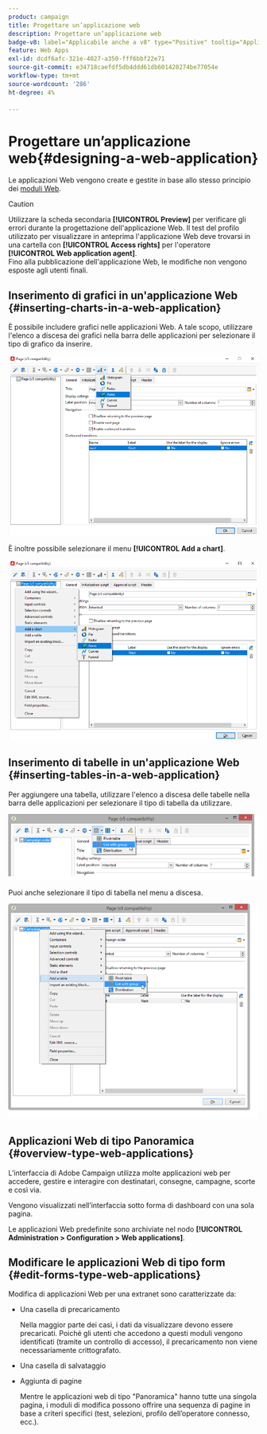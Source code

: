 ```yaml
---
product: campaign
title: Progettare un’applicazione web
description: Progettare un’applicazione web
badge-v8: label="Applicabile anche a v8" type="Positive" tooltip="Applicabile anche a Campaign v8"
feature: Web Apps
exl-id: dcdf6afc-321e-4027-a350-fff6bbf22e71
source-git-commit: e34718caefdf5db4ddd61db601420274be77054e
workflow-type: tm+mt
source-wordcount: '286'
ht-degree: 4%

---
```


# Progettare un’applicazione web{#designing-a-web-application}



Le applicazioni Web vengono create e gestite in base allo stesso principio dei [moduli Web](about-web-forms.md).

>[!CAUTION]
>
>Utilizzare la scheda secondaria **[!UICONTROL Preview]** per verificare gli errori durante la progettazione dell&#39;applicazione Web. Il test del profilo utilizzato per visualizzare in anteprima l&#39;applicazione Web deve trovarsi in una cartella con **[!UICONTROL Access rights]** per l&#39;operatore **[!UICONTROL Web application agent]**. </br>Fino alla pubblicazione dell&#39;applicazione Web, le modifiche non vengono esposte agli utenti finali.

## Inserimento di grafici in un&#39;applicazione Web {#inserting-charts-in-a-web-application}

È possibile includere grafici nelle applicazioni Web. A tale scopo, utilizzare l&#39;elenco a discesa dei grafici nella barra delle applicazioni per selezionare il tipo di grafico da inserire.

![](assets/s_ncs_admin_webapps_bar_graph.png)

È inoltre possibile selezionare il menu **[!UICONTROL Add a chart]**.

![](assets/s_ncs_admin_webapps_graph.png)

## Inserimento di tabelle in un&#39;applicazione Web {#inserting-tables-in-a-web-application}

Per aggiungere una tabella, utilizzare l&#39;elenco a discesa delle tabelle nella barra delle applicazioni per selezionare il tipo di tabella da utilizzare.

![](assets/s_ncs_admin_webapps_bar_table.png)

Puoi anche selezionare il tipo di tabella nel menu a discesa.

![](assets/s_ncs_admin_webapps_table.png)

## Applicazioni Web di tipo Panoramica {#overview-type-web-applications}

L’interfaccia di Adobe Campaign utilizza molte applicazioni web per accedere, gestire e interagire con destinatari, consegne, campagne, scorte e così via.

Vengono visualizzati nell’interfaccia sotto forma di dashboard con una sola pagina.

Le applicazioni Web predefinite sono archiviate nel nodo **[!UICONTROL Administration > Configuration > Web applications]**.

## Modificare le applicazioni Web di tipo form {#edit-forms-type-web-applications}

Modifica di applicazioni Web per una extranet sono caratterizzate da:

* Una casella di precaricamento

  Nella maggior parte dei casi, i dati da visualizzare devono essere precaricati. Poiché gli utenti che accedono a questi moduli vengono identificati (tramite un controllo di accesso), il precaricamento non viene necessariamente crittografato.

* Una casella di salvataggio
* Aggiunta di pagine

  Mentre le applicazioni web di tipo &quot;Panoramica&quot; hanno tutte una singola pagina, i moduli di modifica possono offrire una sequenza di pagine in base a criteri specifici (test, selezioni, profilo dell’operatore connesso, ecc.).

